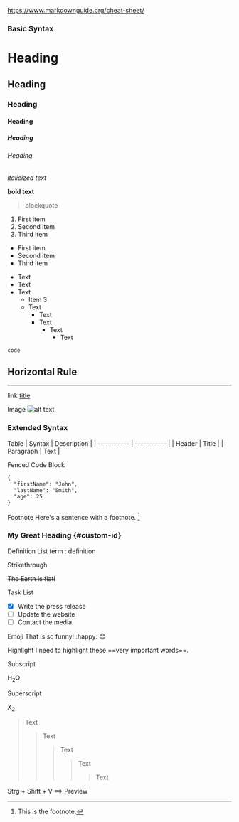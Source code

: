 https://www.markdownguide.org/cheat-sheet/

### **Basic Syntax**

# Heading
## Heading
### Heading
#### Heading
##### Heading
###### Heading

*italicized text*

**bold text**

> blockquote

1. First item
2. Second item
3. Third item

- First item
- Second item
- Third item
+ Text
+ Text
+ Text
  * Item 3
  * Text
      + Text
      + Text
        + Text
          + Text

`code`

Horizontal Rule
---
***

link
[title](http://www.google.com)

Image
![alt text](/Markdown/images/pexels-pixabay-247599.jpg)

### **Extended Syntax**

Table
| Syntax | Description |
| ----------- | ----------- |
| Header | Title |
| Paragraph | Text | 

Fenced Code Block
```
{
  "firstName": "John",
  "lastName": "Smith",
  "age": 25
}
``` 

Footnote
Here's a sentence with a footnote. [^1]

[^1]: This is the footnote. 

### My Great Heading {#custom-id}

Definition List
term
: definition 

Strikethrough

~~The Earth is flat!~~

Task List
- [x] Write the press release
- [ ] Update the website
- [ ] Contact the media 

Emoji
That is so funny! :happy: 😊

Highlight
I need to highlight these ==very important words==. 

Subscript

H<sub>2</sub>O

Superscript

X<sub>2</sub>

> Text
> 
>> Text
>>> Text
>>>> Text
>>>>> Text

Strg + Shift + V ==> Preview